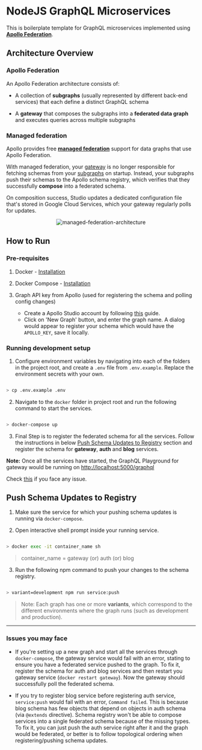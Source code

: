 # NodeJS GraphQL Microservices

This is boilerplate template for GraphQL microservices implemented using **[Apollo Federation](https://www.apollographql.com/docs/federation/)**.

## Architecture Overview

### Apollo Federation

An Apollo Federation architecture consists of:

- A collection of **subgraphs** (usually represented by different back-end services) that each define a distinct GraphQL schema

- A **gateway** that composes the subgraphs into a **federated data graph** and executes queries across multiple subgraphs

### Managed federation

Apollo provides free **[managed federation](https://www.apollographql.com/docs/federation/managed-federation/overview/)** support for data graphs that use Apollo Federation.

With managed federation, your [gateway](https://www.apollographql.com/docs/federation/gateway/) is no longer responsible for fetching schemas from your [subgraphs](https://www.apollographql.com/docs/federation/subgraphs/) on startup. Instead, your subgraphs push their schemas to the Apollo schema registry, which verifies that they successfully **compose** into a federated schema.

On composition success, Studio updates a dedicated configuration file that's stored in Google Cloud Services, which your gateway regularly polls for updates.

<p  align="center">

<img  src="https://user-images.githubusercontent.com/22884683/116814161-02b6f480-ab75-11eb-95bc-2374021a6780.png"  alt="managed-federation-architecture">

</p>

## How to Run

### Pre-requisites

1. Docker - [Installation](https://docs.docker.com/engine/install/)

2. Docker Compose - [Installation](https://docs.docker.com/compose/install/)

3. Graph API key from Apollo (used for registering the schema and polling config changes)
   - Create a Apollo Studio account by following [this](https://www.apollographql.com/docs/studio/getting-started/) guide.
   - Click on 'New Graph' button, and enter the graph name. A dialog would appear to register your schema which would have the `APOLLO_KEY`, save it locally.

### Running development setup

1. Configure environment variables by navigating into each of the folders in the project root, and create a `.env` file from `.env.example`. Replace the environment secrets with your own.

```bash

> cp .env.example .env

```

2. Navigate to the `docker` folder in project root and run the following command to start the services.

```bash

> docker-compose up

```

3. Final Step is to register the federated schema for all the services. Follow the instructions in below [Push Schema Updates to Registry](#push-schema-updates-to-registry) section and register the schema for **gateway**, **auth** and **blog** services.

**Note:** Once all the services have started, the GraphQL Playground for gateway would be running on [http://localhost:5000/graphql](http://localhost:5000/graphql)

Check [this](#issues-you-may-face) if you face any issue.

## Push Schema Updates to Registry

1. Make sure the service for which your pushing schema updates is running via `docker-compose`.

2. Open interactive shell prompt inside your running service.

```bash

> docker exec -it container_name sh

```

> container_name = gateway (or) auth (or) blog

3. Run the following npm command to push your changes to the schema registry.

```bash

> variant=development npm run service:push

```

> Note: Each graph has one or more **variants**, which correspond to the different environments where the graph runs (such as development and production).

---

### Issues you may face

- If you're setting up a new graph and start all the services through `docker-compose`, the gateway service would fail with an error, stating to ensure you have a federated service pushed to the graph. To fix it, register the schema for auth and blog services and then restart you gateway service (`docker restart gateway`). Now the gateway should successfully poll the federated schema.

- If you try to register blog service before registering auth service, `service:push` would fail with an error, `Command failed`. This is because blog schema has few objects that depend on objects in auth schema (via `@extends` directive). Schema registry won't be able to compose services into a single federated schema because of the missing types. To fix it, you can just push the auth service right after it and the graph would be federated, or better is to follow topological ordering when registering/pushing schema updates.
